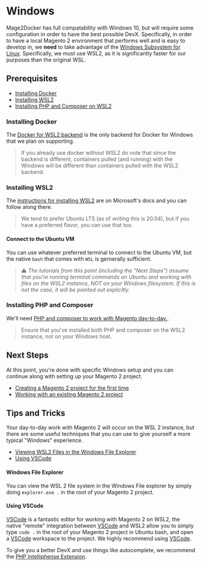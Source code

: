 # Windows 

Mage2Docker has full compatability with Windows 10, but will require some configuration in order to have the best possible DevX. Specifically, in order to have a local Magento 2 environment that performs well and is easy to develop in, we **need** to take advantage of the [Windows Subsystem for Linux](https://docs.microsoft.com/en-us/windows/wsl/about). Specifically, we must use WSL2, as it is significantly faster for our purposes than the original WSL.

## Prerequisites
* [Installing Docker](./#installing-docker)
* [Installing WSL2](./#installing-wsl2)
* [Installing PHP and Composer on WSL2](./#installing-php-and-composer)

### Installing Docker
The [Docker for WSL2 backend](https://docs.docker.com/docker-for-windows/wsl/) is the only backend for Docker for Windows that we plan on supporting. 

> If you already use docker without WSL2 do note that since the backend is different, containers pulled (and running) with the Windows will be different than containers pulled with the WSL2 backend.

### Installing WSL2
The [instructions for installing WSL2](https://docs.microsoft.com/en-us/windows/wsl/install-win10) are on Microsoft's docs and you can follow along there.

> We tend to prefer Ubuntu LTS (as of writing this is 20.04), but if you have a preferred flavor, you can use that too.

#### Connect to the Ubuntu VM
You can use whatever preferred terminal to connect to the Ubuntu VM, but the native `bash` that comes with `WSL` is gernerally sufficient. 

> :warning: *The tutorials from this point (including the "Next Steps") assume that you're running terminal commands on Ubuntu and working with files on the WSL2 instance, NOT on your Windows filesystem. If this is not the case, it will be pointed out explicitly.*

### Installing PHP and Composer
We'll need [PHP and composer to work with Magento day-to-day.](https://getcomposer.org/doc/faqs/how-to-install-composer-programmatically.md).

> Ensure that you've installed both PHP and composer on the WSL2 instance, not on your Windows host.

## Next Steps
At this point, you're done with specific Windows setup and you can continue along with setting up your Magento 2 project.

* [Creating a Magento 2 project for the first time](../../docs/stories/new-project.md)
* [Working with an existing Magento 2 project](../../docs/stories/existing-project.md)

## Tips and Tricks
Your day-to-day work with Magento 2 will occur on the WSL 2 instance, but there are some useful techniques that you can use to give yourself a more typical "Windows" experience.

* [Viewing WSL2 Files in the Windows File Explorer](#windows-file-explorer)
* [Using VSCode](#using-vscode)

#### Windows File Explorer
You can view the WSL 2 file system in the Windows File explorer by simply doing `explorer.exe .` in the root of your Magento 2 project.

#### Using VSCode
[VSCode](https://code.visualstudio.com/) is a fantastic editor for working with Magento 2 on WSL2, the native "remote" integration between [VSCode](https://code.visualstudio.com/) and WSL2 allow you to simply type `code .` in the root of your Magento 2 project in Ubuntu bash, and open a [VSCode](https://code.visualstudio.com/) workspace to the project. We highly recommend using [VSCode](https://code.visualstudio.com/).

To give you a better DevX and use things like autocomplete, we recommend the [PHP Intelliphense Extension](https://marketplace.visualstudio.com/items?itemName=bmewburn.vscode-intelephense-client).